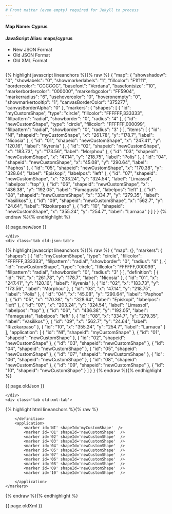 ```yaml
---
# Front matter (even empty) required for Jekyll to process
---
```


#### Map Name: Cyprus

#### JavaScript Alias: maps/cyprus


<ul class='code-tabs'>
    <li class='active'>
        <a data-toggle='new-json'>New JSON Format</a>
    </li>
    <li>
        <a data-toggle='old-json'>Old JSON Format</a>
    </li>
    <li>
        <a data-toggle='old-xml'>Old XML Format</a>
    </li>
</ul>
<div class='tab-content'>
    <pre class='plain-code'></pre>
    <div class='tab new-json-tab active'>
{% highlight javascript lineanchors %}{% raw %}
{
    "map": {
        "showshadow": "0",
        "showlabels": "0",
        "showmarkerlabels": "1",
        "fillcolor": "F1f1f1",
        "bordercolor": "CCCCCC",
        "basefont": "Verdana",
        "basefontsize": "10",
        "markerbordercolor": "000000",
        "markerbgcolor": "FF5904",
        "markerradius": "6",
        "usehovercolor": "0",
        "hoveronempty": "0",
        "showmarkertooltip": "1",
        "canvasBorderColor": "375277",
        "canvasBorderAlpha": "0"
    },
    "markers": {
        "shapes": [
            {
                "id": "myCustomShape",
                "type": "circle",
                "fillcolor": "FFFFFF,333333",
                "fillpattern": "radial",
                "showborder": "0",
                "radius": "4"
            },
            {
                "id": "newCustomShape",
                "type": "circle",
                "fillcolor": "FFFFFF,000099",
                "fillpattern": "radial",
                "showborder": "0",
                "radius": "3"
            }
        ],
        "items": [
            {
                "id": "NI",
                "shapeid": "myCustomShape",
                "x": "261.78",
                "y": "178.7",
                "label": "Nicosia"
            },
            {
                "id": "01",
                "shapeid": "newCustomShape",
                "x": "247.41",
                "y": "120.16",
                "label": "Kyrenia"
            },
            {
                "id": "02",
                "shapeid": "newCustomShape",
                "x": "183.73",
                "y": "173.56",
                "label": "Morphou"
            },
            {
                "id": "03",
                "shapeid": "newCustomShape",
                "x": "47.14",
                "y": "218.75",
                "label": "Polis"
            },
            {
                "id": "04",
                "shapeid": "newCustomShape",
                "x": "45.08",
                "y": "290.64",
                "label": "Paphos"
            },
            {
                "id": "05",
                "shapeid": "newCustomShape",
                "x": "170.38",
                "y": "328.64",
                "label": "Episkopi",
                "labelpos": "left"
            },
            {
                "id": "07",
                "shapeid": "newCustomShape",
                "x": "203.24",
                "y": "324.54",
                "label": "Limassol",
                "labelpos": "top"
            },
            {
                "id": "06",
                "shapeid": "newCustomShape",
                "x": "436.38",
                "y": "192.05",
                "label": "Famagusta",
                "labelpos": "left"
            },
            {
                "id": "08",
                "shapeid": "newCustomShape",
                "x": "334.7",
                "y": "279.35",
                "label": "Vasilikos"
            },
            {
                "id": "09",
                "shapeid": "newCustomShape",
                "x": "562.7",
                "y": "24.64",
                "label": "Rizokarpaso"
            },
            {
                "id": "10",
                "shapeid": "newCustomShape",
                "x": "355.24",
                "y": "254.7",
                "label": "Larnaca"
            }
        ]
    }
}
{% endraw %}{% endhighlight %}


<p class='text-success'>{{ page.newJson }}</p>

    </div>
    <div class='tab old-json-tab'>
{% highlight javascript lineanchors %}{% raw %}
{
    "map": {},
    "markers": {
        "shapes": [
            {
                "id": "myCustomShape",
                "type": "circle",
                "fillcolor": "FFFFFF,333333",
                "fillpattern": "radial",
                "showborder": "0",
                "radius": "4"
            },
            {
                "id": "newCustomShape",
                "type": "circle",
                "fillcolor": "FFFFFF,000099",
                "fillpattern": "radial",
                "showborder": "0",
                "radius": "3"
            }
        ],
        "definition": [
            {
                "id": "NI",
                "x": "261.78",
                "y": "178.7",
                "label": "Nicosia"
            },
            {
                "id": "01",
                "x": "247.41",
                "y": "120.16",
                "label": "Kyrenia"
            },
            {
                "id": "02",
                "x": "183.73",
                "y": "173.56",
                "label": "Morphou"
            },
            {
                "id": "03",
                "x": "47.14",
                "y": "218.75",
                "label": "Polis"
            },
            {
                "id": "04",
                "x": "45.08",
                "y": "290.64",
                "label": "Paphos"
            },
            {
                "id": "05",
                "x": "170.38",
                "y": "328.64",
                "label": "Episkopi",
                "labelpos": "left"
            },
            {
                "id": "07",
                "x": "203.24",
                "y": "324.54",
                "label": "Limassol",
                "labelpos": "top"
            },
            {
                "id": "06",
                "x": "436.38",
                "y": "192.05",
                "label": "Famagusta",
                "labelpos": "left"
            },
            {
                "id": "08",
                "x": "334.7",
                "y": "279.35",
                "label": "Vasilikos"
            },
            {
                "id": "09",
                "x": "562.7",
                "y": "24.64",
                "label": "Rizokarpaso"
            },
            {
                "id": "10",
                "x": "355.24",
                "y": "254.7",
                "label": "Larnaca"
            }
        ],
        "application": [
            {
                "id": "NI",
                "shapeid": "myCustomShape"
            },
            {
                "id": "01",
                "shapeid": "newCustomShape"
            },
            {
                "id": "02",
                "shapeid": "newCustomShape"
            },
            {
                "id": "03",
                "shapeid": "newCustomShape"
            },
            {
                "id": "04",
                "shapeid": "newCustomShape"
            },
            {
                "id": "05",
                "shapeid": "newCustomShape"
            },
            {
                "id": "07",
                "shapeid": "newCustomShape"
            },
            {
                "id": "06",
                "shapeid": "newCustomShape"
            },
            {
                "id": "08",
                "shapeid": "newCustomShape"
            },
            {
                "id": "09",
                "shapeid": "newCustomShape"
            },
            {
                "id": "10",
                "shapeid": "newCustomShape"
            }
        ]
    }
}
{% endraw %}{% endhighlight %}


<p class='text-success'>{{ page.oldJson }}</p>

    </div>
    <div class='tab old-xml-tab'>
{% highlight html lineanchors %}{% raw %}
<map>
	<markers>
	   <shapes>
	       <shape id='myCustomShape' type='circle' fillColor='FFFFFF,333333' fillPattern='radial' showBorder='0' radius='4'/>
		   <shape id='newCustomShape' type='circle' fillColor='FFFFFF,000099' fillPattern='radial' showBorder='0' radius='3'/>
		</shapes>
		<definition>
			<marker id='NI' x='261.78' y='178.7' label='Nicosia'  />
			<marker id='01' x='247.41' y='120.16' label='Kyrenia'  />
			<marker id='02' x='183.73' y='173.56' label='Morphou'  />
			<marker id='03' x='47.14' y='218.75' label='Polis'  />
			<marker id='04' x='45.08' y='290.64' label='Paphos'  />
			<marker id='05' x='170.38' y='328.64' label='Episkopi' labelPos='left' />
			<marker id='07' x='203.24' y='324.54' label='Limassol' labelPos='top'  />
			<marker id='06' x='436.38' y='192.05' label='Famagusta' labelPos='left' />
			<marker id='08' x='334.7' y='279.35' label='Vasilikos'  />
			<marker id='09' x='562.7' y='24.64' label='Rizokarpaso'  />
			<marker id='10' x='355.24' y='254.7' label='Larnaca'  />


		</definition>
		<application>
			<marker id='NI' shapeId='myCustomShape'  />
			<marker id='01' shapeId='newCustomShape'  />
			<marker id='02' shapeId='newCustomShape'  />
			<marker id='03' shapeId='newCustomShape'  />
			<marker id='04' shapeId='newCustomShape'  />
			<marker id='05' shapeId='newCustomShape'  />
			<marker id='07' shapeId='newCustomShape'  />
			<marker id='06' shapeId='newCustomShape'  />
			<marker id='08' shapeId='newCustomShape'  />
			<marker id='09' shapeId='newCustomShape'  />
			<marker id='10' shapeId='newCustomShape'  />

		</application>
	</markers>
</map>
{% endraw %}{% endhighlight %}

<p class='text-success'>{{ page.oldXml }}</p>

</div>
</div>

